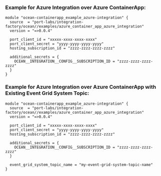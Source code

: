### Example for Azure Integration over Azure ContainerApp:

```hcl
module "ocean-containerapp_example_azure-integration" {
  source  = "port-labs/integration-factory/ocean//examples/azure_container_app_azure_integration"
  version = "=>0.0.4"
  
  port_client_id = "xxxxx-xxxx-xxxx-xxxx"
  port_client_secret = "yyyy-yyyy-yyyy-yyyy"
  hosting_subscription_id = "zzzz-zzzz-zzzz-zzzz"  
  
  additional_secrets = {
    OCEAN__INTEGRATION__CONFIG__SUBSCRIPTION_ID = "zzzz-zzzz-zzzz-zzzz"
  }
}
```

### Example for Azure Integration over Azure ContainerApp with Existing Event Grid System Topic:

```hcl
module "ocean-containerapp_example_azure-integration" {
  source  = "port-labs/integration-factory/ocean//examples/azure_container_app_azure_integration"
  version = "=>0.0.4"
  
  port_client_id = "xxxxx-xxxx-xxxx-xxxx"
  port_client_secret = "yyyy-yyyy-yyyy-yyyy"
  hosting_subscription_id = "zzzz-zzzz-zzzz-zzzz"  
  
  additional_secrets = {
    OCEAN__INTEGRATION__CONFIG__SUBSCRIPTION_ID = "zzzz-zzzz-zzzz-zzzz"
  }
  
  event_grid_system_topic_name = "my-event-grid-system-topic-name"
}
```
